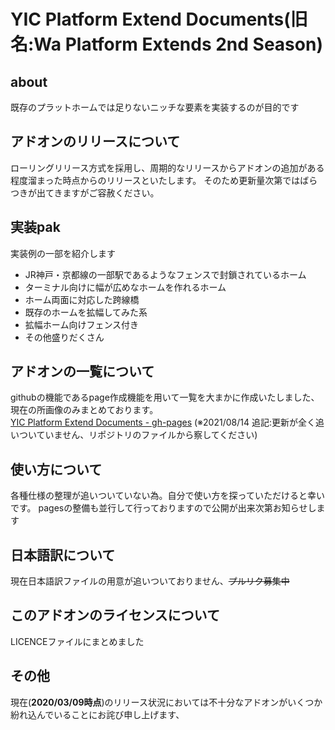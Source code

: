 # YIC Platform Extend Documents(旧名:Wa Platform Extends 2nd Season)
## about
既存のプラットホームでは足りないニッチな要素を実装するのが目的です

## アドオンのリリースについて
ローリングリリース方式を採用し、周期的なリリースからアドオンの追加がある程度溜まった時点からのリリースといたします。
そのため更新量次第ではばらつきが出てきますがご容赦ください。

## 実装pak
実装例の一部を紹介します

+ JR神戸・京都線の一部駅であるようなフェンスで封鎖されているホーム
+ ターミナル向けに幅が広めなホームを作れるホーム
+ ホーム両面に対応した跨線橋
+ 既存のホームを拡幅してみた系
+ 拡幅ホーム向けフェンス付き
+ その他盛りだくさん

## アドオンの一覧について
githubの機能であるpage作成機能を用いて一覧を大まかに作成いたしました、現在の所画像のみまとめております。  
[YIC Platform Extend Documents - gh-pages](https://myagami.github.io/wa_Platform_Extends/)
(※2021/08/14 追記:更新が全く追いついていません、リポジトリのファイルから察してください)

## 使い方について
各種仕様の整理が追いついていない為。自分で使い方を探っていただけると幸いです。
pagesの整備も並行して行っておりますので公開が出来次第お知らせします

## 日本語訳について
現在日本語訳ファイルの用意が追いついておりません、~~プルリク募集中~~


## このアドオンのライセンスについて
LICENCEファイルにまとめました

## その他
現在(**2020/03/09時点**)のリリース状況においては不十分なアドオンがいくつか紛れ込んでいることにお詫び申し上げます、
